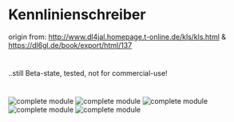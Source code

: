 # Kennlinienschreiber

origin from: 
http://www.dl4jal.homepage.t-online.de/kls/kls.html & https://dl6gl.de/book/export/html/137
#
..still Beta-state, tested, not for commercial-use!
#
![complete module](https://github.com/fmmech24/Kennlinienschreiber/blob/master/pictures/IMG_20200226_152054.jpg)
![complete module](https://github.com/fmmech24/Kennlinienschreiber/blob/master/pictures/IMG_20200226_152130.jpg)
![complete module](https://github.com/fmmech24/Kennlinienschreiber/blob/master/pictures/IMG_20200226_152143.jpg)
![complete module](https://github.com/fmmech24/Kennlinienschreiber/blob/master/pictures/IMG_20200226_152157.jpg)
![complete module](https://github.com/fmmech24/Kennlinienschreiber/blob/master/pictures/IMG_20200226_152203.jpg)
